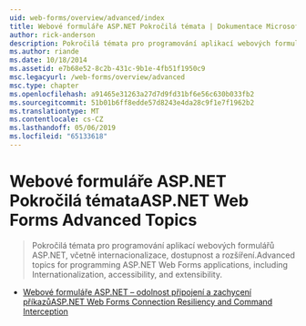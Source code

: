 ```yaml
---
uid: web-forms/overview/advanced/index
title: Webové formuláře ASP.NET Pokročilá témata | Dokumentace Microsoftu
author: rick-anderson
description: Pokročilá témata pro programování aplikací webových formulářů ASP.NET, včetně internacionalizace, dostupnost a rozšíření.
ms.author: riande
ms.date: 10/18/2014
ms.assetid: e7b68e52-8c2b-431c-9b1e-4fb51f1950c9
msc.legacyurl: /web-forms/overview/advanced
msc.type: chapter
ms.openlocfilehash: a91465e31263a27d7d9fd31bf6e56c630b033fb2
ms.sourcegitcommit: 51b01b6ff8edde57d8243e4da28c9f1e7f1962b2
ms.translationtype: MT
ms.contentlocale: cs-CZ
ms.lasthandoff: 05/06/2019
ms.locfileid: "65133618"
---
```

# <a name="aspnet-web-forms-advanced-topics"></a><span data-ttu-id="d0c73-103">Webové formuláře ASP.NET Pokročilá témata</span><span class="sxs-lookup"><span data-stu-id="d0c73-103">ASP.NET Web Forms Advanced Topics</span></span>

> <span data-ttu-id="d0c73-104">Pokročilá témata pro programování aplikací webových formulářů ASP.NET, včetně internacionalizace, dostupnost a rozšíření.</span><span class="sxs-lookup"><span data-stu-id="d0c73-104">Advanced topics for programming ASP.NET Web Forms applications, including Internationalization, accessibility, and extensibility.</span></span>

- [<span data-ttu-id="d0c73-105">Webové formuláře ASP.NET – odolnost připojení a zachycení příkazů</span><span class="sxs-lookup"><span data-stu-id="d0c73-105">ASP.NET Web Forms Connection Resiliency and Command Interception</span></span>](aspnet-web-forms-connection-resiliency-and-command-interception.md)

